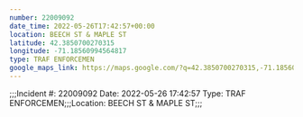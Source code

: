 ```yaml
---
number: 22009092
date_time: 2022-05-26T17:42:57+00:00
location: BEECH ST & MAPLE ST
latitude: 42.3850700270315
longitude: -71.18560994564817
type: TRAF ENFORCEMEN
google_maps_link: https://maps.google.com/?q=42.3850700270315,-71.18560994564817
---
```


;;;Incident #: 22009092  Date: 2022-05-26 17:42:57   Type: TRAF ENFORCEMEN;;;Location: BEECH ST & MAPLE ST;;;
